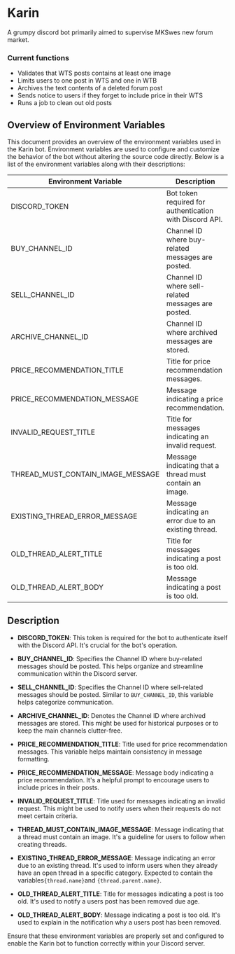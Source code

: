 # Karin

A grumpy discord bot primarily aimed to supervise MKSwes new forum market.

### Current functions

- Validates that WTS posts contains at least one image
- Limits users to one post in WTS and one in WTB
- Archives the text contents of a deleted forum post
- Sends notice to users if they forget to include price in their WTS
- Runs a job to clean out old posts

## Overview of Environment Variables

This document provides an overview of the environment variables used in the Karin bot. Environment variables are used to configure and customize the behavior of the bot without altering the source code directly. Below is a list of the environment variables along with their descriptions:

| Environment Variable              | Description                                             |
| --------------------------------- | ------------------------------------------------------- |
| DISCORD_TOKEN                     | Bot token required for authentication with Discord API. |
| BUY_CHANNEL_ID                    | Channel ID where buy-related messages are posted.       |
| SELL_CHANNEL_ID                   | Channel ID where sell-related messages are posted.      |
| ARCHIVE_CHANNEL_ID                | Channel ID where archived messages are stored.          |
| PRICE_RECOMMENDATION_TITLE        | Title for price recommendation messages.                |
| PRICE_RECOMMENDATION_MESSAGE      | Message indicating a price recommendation.              |
| INVALID_REQUEST_TITLE             | Title for messages indicating an invalid request.       |
| THREAD_MUST_CONTAIN_IMAGE_MESSAGE | Message indicating that a thread must contain an image. |
| EXISTING_THREAD_ERROR_MESSAGE     | Message indicating an error due to an existing thread.  |
| OLD_THREAD_ALERT_TITLE            | Title for messages indicating a post is too old.        |
| OLD_THREAD_ALERT_BODY             | Message indicating a post is too old.                   |

## Description

- **DISCORD_TOKEN**: This token is required for the bot to authenticate itself with the Discord API. It's crucial for the bot's operation.

- **BUY_CHANNEL_ID**: Specifies the Channel ID where buy-related messages should be posted. This helps organize and streamline communication within the Discord server.

- **SELL_CHANNEL_ID**: Specifies the Channel ID where sell-related messages should be posted. Similar to `BUY_CHANNEL_ID`, this variable helps categorize communication.

- **ARCHIVE_CHANNEL_ID**: Denotes the Channel ID where archived messages are stored. This might be used for historical purposes or to keep the main channels clutter-free.

- **PRICE_RECOMMENDATION_TITLE**: Title used for price recommendation messages. This variable helps maintain consistency in message formatting.

- **PRICE_RECOMMENDATION_MESSAGE**: Message body indicating a price recommendation. It's a helpful prompt to encourage users to include prices in their posts.

- **INVALID_REQUEST_TITLE**: Title used for messages indicating an invalid request. This might be used to notify users when their requests do not meet certain criteria.

- **THREAD_MUST_CONTAIN_IMAGE_MESSAGE**: Message indicating that a thread must contain an image. It's a guideline for users to follow when creating threads.

- **EXISTING_THREAD_ERROR_MESSAGE**: Message indicating an error due to an existing thread. It's used to inform users when they already have an open thread in a specific category. Expected to contain the variables`{thread.name}`and `{thread.parent.name}`.

- **OLD_THREAD_ALERT_TITLE**: Title for messages indicating a post is too old. It's used to notify a users post has been removed due age.

- **OLD_THREAD_ALERT_BODY**: Message indicating a post is too old. It's used to explain in the notification why a users post has been removed.

Ensure that these environment variables are properly set and configured to enable the Karin bot to function correctly within your Discord server.
